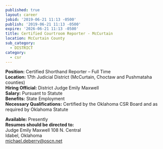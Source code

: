 ```yaml
---
published: true
layout: career
jobid: '2019-06-21 11:13 -0500'
publish: '2019-06-21 11:13 -0500'
expire: '2026-06-21 11:13 -0500'
title: Certified Courtroom Reporter - McCurtain
location: McCurtain County
sub_category:
  - DISTRICT
category:
  - csr
---
```

**Position:** Certified Shorthand Reporter – Full Time  
**Location:** 17th Judicial District (McCurtain, Choctaw and Pushmataha counties)    
**Hiring Official:** District Judge Emily Maxwell   
**Salary:** Pursuant to Statute  
**Benefits:** State Employment  
**Necessary Qualifications:** Certified by the Oklahoma CSR Board and as required by Oklahoma Statute

**Available:** Presently    
**Resumes should be directed to:**  
Judge Emily Maxwell
108 N. Central   
Idabel, Oklahoma    
[michael.deberry@oscn.net](mailto:michael.deberry@oscn.net)
